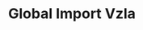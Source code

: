 ---
title: "Global Import Vzla"
url: /ciudad-guayana-puerto-ordaz/global-import-vzla/
shop: Kramladen
---